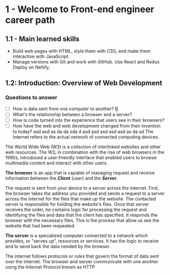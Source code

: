 # 1 - Welcome to Front-end engineer career path

## 1.1 - Main learned skills

- Build web pages with HTML, style them with CSS, and make them interactive with JavaScript.
- Manage versions with Git and work with GitHub.
Use React and Redux.
Deploy on Netlify.

## 1.2: Introduction: Overview of Web Development

### Questions to answer

 - [ ] How is data sent from one computer to another? [R](#resp_1)
 - [ ] What's the relationship between a browser and a server?
 - [ ] How is code turned into the experience that users see in their browsers?
 - [ ] How have the web and web development changed from their invention to today?
asd
asd
as
da
da
sda
d
asd
asd
asd
asd
asd
as
da
sd
The Internet refers to the actual network of connected computing devices.

The World Wide Web (W3) is a collection of interlinked websites and other web resources. The W3, in combination with the rise of web browsers in the 1990s, introduced a user-friendly interface that enabled users to browse multimedia content and interact with other users.

**The browser** is an app that is capable of managing request and receive information between the **_Client_** (user) and the **_Server_**.

<a name="resp_1"> The request is sent from your device to a server across the internet. First, the browser takes the address you provided and sends a request to a server across the internet for the files that make up the website. The contacted server is responsible for holding the website's files. Once that server receives the order, he contains logic for processing the request and identifying the files and data that the client has specified. It responds the browser with the necessary files. This is the process that allow us see the website that had been requested.</a>

**The server** is a specialized computer connected to a network which provides, or "serves up", resources or services. It has the logic to receive and to send back the data needed by the browser.

The internet follows *protocols* or *rules* that govern the format of data sent over the internet. The browser and server communicate with one another using the Internet Protocol known as HTTP

<!--stackedit_data:
eyJoaXN0b3J5IjpbMTIwNjQwMzMzOCw4MzQ1NDA3MzcsLTE0ND
c2NDEyNzEsMTcyMjYxNTYwNiwzNzIxNTI0MjMsLTQyMzkxOTg1
MSwtMTQ0NDczMjU3NCwxMDMyMzI2NTg5XX0=
-->